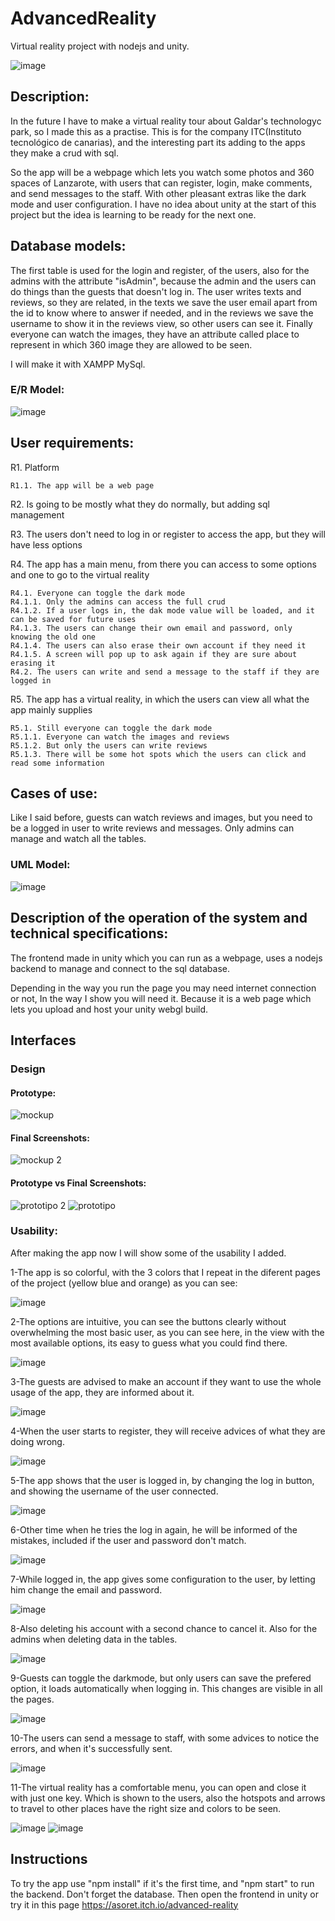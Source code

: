 # AdvancedReality
Virtual reality project with nodejs and unity.

![image](https://user-images.githubusercontent.com/81707462/141654892-327c44ef-7191-4d8a-b430-6216b25f9c03.png)

## Description:

In the future I have to make a virtual reality tour about Galdar's technologyc park, so I made this as a practise. This is for
the company ITC(Instituto tecnológico de canarias), and the interesting part its adding to the apps they make a crud with sql.

So the app will be a webpage which lets you watch some photos and 360 spaces of Lanzarote, with users that can register, login, make
comments, and send messages to the staff. With other pleasant extras like the dark mode and user configuration. I have no idea about
unity at the start of this project but the idea is learning to be ready for the next one.

## Database models:

The first table is used for the login and register, of the users, also for the admins with the attribute "isAdmin", because the admin
and the users can do things than the guests that doesn't log in. The user writes texts and reviews, so they are related, in the texts
we save the user email apart from the id to know where to answer if needed, and in the reviews we save the username to show it in the
reviews view, so other users can see it. Finally everyone can watch the images, they have an attribute called place to represent in which
360 image they are allowed to be seen.

I will make it with XAMPP MySql.

### E/R Model:

![image](https://user-images.githubusercontent.com/81707462/145824780-522d8d45-c965-4ec5-9db3-066aa0b63d78.png)


## User requirements:

R1. Platform

    R1.1. The app will be a web page
  
R2. Is going to be mostly what they do normally, but adding sql management

R3. The users don't need to log in or register to access the app, but they will have less options

R4. The app has a main menu, from there you can access to some options and one to go to the virtual reality

    R4.1. Everyone can toggle the dark mode
    R4.1.1. Only the admins can access the full crud
    R4.1.2. If a user logs in, the dak mode value will be loaded, and it can be saved for future uses
    R4.1.3. The users can change their own email and password, only knowing the old one
    R4.1.4. The users can also erase their own account if they need it
    R4.1.5. A screen will pop up to ask again if they are sure about erasing it
    R4.2. The users can write and send a message to the staff if they are logged in
  
R5. The app has a virtual reality, in which the users can view all what the app mainly supplies

    R5.1. Still everyone can toggle the dark mode
    R5.1.1. Everyone can watch the images and reviews
    R5.1.2. But only the users can write reviews
    R5.1.3. There will be some hot spots which the users can click and read some information
  
## Cases of use:

Like I said before, guests can watch reviews and images, but you need to be a logged in user to write reviews and messages. Only admins
can manage and watch all the tables.

### UML Model:

![image](https://user-images.githubusercontent.com/81707462/145825355-704f1baa-0291-4c36-abdf-1e7c1b6ec3ac.png)

## Description of the operation of the system and technical specifications:

The frontend made in unity which you can run as a webpage, uses a nodejs backend to manage and connect to the sql database. 

Depending in the way you run the page you may need internet connection or not, In the way I show you will need it. Because it is
a web page which lets you upload and host your unity webgl build.

## Interfaces

### Design

#### Prototype:

![mockup](https://user-images.githubusercontent.com/81707462/146037980-c12dfc18-e2d7-40dd-939b-73867237b529.png)

#### Final Screenshots:

![mockup 2](https://user-images.githubusercontent.com/81707462/146038344-5bec549c-89e3-4a3d-b44f-d293e8c26faf.png)

#### Prototype vs Final Screenshots:

![prototipo 2](https://user-images.githubusercontent.com/81707462/145854130-f6971f6d-e28e-4879-84e0-f8e428d82a83.png)
![prototipo](https://user-images.githubusercontent.com/81707462/145854321-72a765b7-d08f-4695-b35a-b73e09b540f4.png)

### Usability:

After making the app now I will show some of the usability I added.

1-The app is so colorful, with the 3 colors that I repeat in the diferent pages of the project (yellow blue and orange) as
you can see:

![image](https://user-images.githubusercontent.com/81707462/146040605-7bb2b6b0-9794-402f-b9be-cc5c6026c1e5.png)

2-The options are intuitive, you can see the buttons clearly without overwhelming the most basic user, as you can see here, in the view with the most
available options, its easy to guess what you could find there.

![image](https://user-images.githubusercontent.com/81707462/146041341-91c27d95-9aea-416a-825e-65816342b3d3.png)

3-The guests are advised to make an account if they want to use the whole usage of the app, they are informed about it.

![image](https://user-images.githubusercontent.com/81707462/146042728-05d8cb82-9b87-4c66-a696-31325f9e4b9f.png)

4-When the user starts to register, they will receive advices of what they are doing wrong.

![image](https://user-images.githubusercontent.com/81707462/146048091-a37c777e-735c-47a7-8718-3ea82ec217f2.png)

5-The app shows that the user is logged in, by changing the log in button, and showing the username of the user connected.

![image](https://user-images.githubusercontent.com/81707462/146048601-535c6f11-3aa6-4888-a4a5-e6b309ef7efa.png)

6-Other time when he tries the log in again, he will be informed of the mistakes, included if the user and password don't match.

![image](https://user-images.githubusercontent.com/81707462/146052826-6a5ff422-2dfa-4cef-82a4-bef86bd2b6f9.png)

7-While logged in, the app gives some configuration to the user, by letting him change the email and password.

![image](https://user-images.githubusercontent.com/81707462/146050095-dbc3b9c2-e283-4cf7-99fa-c934212917c1.png)

8-Also deleting his account with a second chance to cancel it. Also for the admins when deleting data in the tables.

![image](https://user-images.githubusercontent.com/81707462/146050239-670ac7de-275b-4a6d-b536-9eb92b663878.png)

9-Guests can toggle the darkmode, but only users can save the prefered option, it loads automatically when logging in. This
changes are visible in all the pages.

![image](https://user-images.githubusercontent.com/81707462/146051202-ec2a1a06-b574-4a5c-b076-28945ad5ffe1.png)

10-The users can send a message to staff, with some advices to notice the errors, and when it's successfully sent.

![image](https://user-images.githubusercontent.com/81707462/146051705-349cfc2a-ed43-4f49-aeb2-2eacedaacd50.png)

11-The virtual reality has a comfortable menu, you can open and close it with just one key. Which is shown to the users, also
the hotspots and arrows to travel to other places have the right size and colors to be seen.

![image](https://user-images.githubusercontent.com/81707462/146052460-d3ea2631-837d-444b-9471-13d0ec504c72.png)
![image](https://user-images.githubusercontent.com/81707462/146052053-9741b0fe-08c7-4b13-a827-3fb08db99d5a.png)




## Instructions

To try the app use "npm install" if it's the first time, and "npm start" to run the backend. Don't forget the database.
Then open the frontend in unity or try it in this page https://asoret.itch.io/advanced-reality





